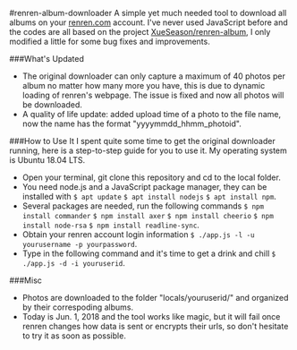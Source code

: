 #renren-album-downloader
A simple yet much needed tool to download all albums on your [renren.com](renren.com) account. I&apos;ve never used JavaScript before and the codes are all based on the project [XueSeason/renren-album](https://github.com/XueSeason/renren-album), I only modified a little for some bug fixes and improvements.

###What&apos;s Updated
- The original downloader can only capture a maximum of 40 photos per album no matter how many more you have, this is due to dynamic loading of renren&apos;s webpage. The issue is fixed and now all photos will be downloaded.
- A quality of life update: added upload time of a photo to the file name, now the name has the format &quot;yyyymmdd_hhmm_photoid&quot;.

###How to Use It
I spent quite some time to get the original downloader running, here is a step-to-step guide for you to use it. My operating system is Ubuntu 18.04 LTS.
- Open your terminal, git clone this repository and cd to the local folder.
- You need node.js and a JavaScript package manager, they can be installed with
`$ apt update`
`$ apt install nodejs`
`$ apt install npm`.
- Several packages are needed, run the following commands
`$ npm install commander`
`$ npm install axer`
`$ npm install cheerio`
`$ npm install node-rsa`
`$ npm install readline-sync`.
- Obtain your renren account login information
`$ ./app.js -l -u yourusername -p yourpassword`.
- Type in the following command and it&apos;s time to get a drink and chill
`$ ./app.js -d -i youruserid`.

###Misc
- Photos are downloaded to the folder &quot;locals/youruserid/&quot; and organized by their correspoding albums.
- Today is Jun. 1, 2018 and the tool works like magic, but it will fail once renren changes how data is sent or encrypts their urls, so don't hesitate to try it as soon as possible.
